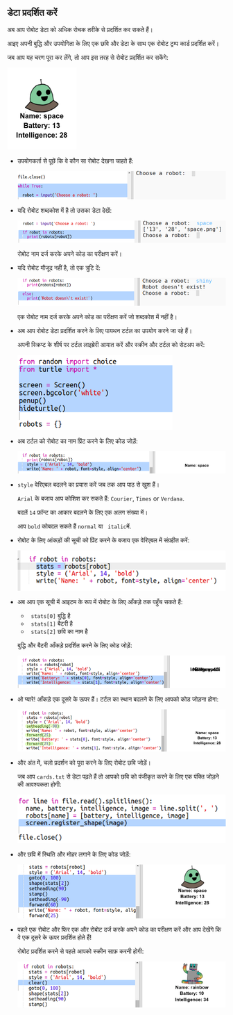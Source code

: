 ## डेटा प्रदर्शित करें

अब आप रोबोट डेटा को अधिक रोचक तरीके से प्रदर्शित कर सकते हैं।

आइए अपनी बुद्धि और उपयोगिता के लिए एक छवि और डेटा के साथ एक रोबोट ट्रम्प कार्ड प्रदर्शित करें।

जब आप यह चरण पूरा कर लेंगे, तो आप इस तरह से रोबोट प्रदर्शित कर सकेंगे:

![स्क्रीनशॉट](images/robotrumps-example.png)

+ उपयोगकर्ता से पूछें कि वे कौन सा रोबोट देखना चाहते हैं:
    
    ![स्क्रीनशॉट](images/robotrumps-choose.png)

+ यदि रोबोट शब्दकोश में है तो उसका डेटा देखें:
    
    ![स्क्रीनशॉट](images/robotrumps-if.png)
    
    रोबोट नाम दर्ज करके अपने कोड का परीक्षण करें।

+ यदि रोबोट मौजूद नहीं है, तो एक त्रुटि दें:
    
    ![स्क्रीनशॉट](images/robotrumps-else.png)
    
    एक रोबोट नाम दर्ज करके अपने कोड का परीक्षण करें जो शब्दकोश में नहीं है।

+ अब आप रोबोट डेटा प्रदर्शित करने के लिए पायथन टर्टल का उपयोग करने जा रहे हैं।
    
    अपनी स्क्रिप्ट के शीर्ष पर टर्टल लाइब्रेरी आयात करें और स्क्रीन और टर्टल को सेटअप करें:
    
    ![स्क्रीनशॉट](images/robotrumps-turtle.png)

+ अब टर्टल को रोबोट का नाम प्रिंट करने के लिए कोड जोड़ें:
    
    ![स्क्रीनशॉट](images/robotrumps-name.png)

+ `style` वेरिएबल बदलने का प्रयास करें जब तक आप पाठ से खुश हैं।
    
    `Arial` के बजाय आप कोशिश कर सकते हैं: `Courier`, `Times` or `Verdana`.
    
    बदलें ` 14 ` फ़ॉन्ट का आकार बदलने के लिए एक अलग संख्या में।
    
    आप `bold` कोबदल सकते हैं `normal` या ` italic`में.

+ रोबोट के लिए आंकड़ों की सूची को प्रिंट करने के बजाय एक वेरिएबल में संग्रहीत करें:
    
    ![स्क्रीनशॉट](images/robotrumps-stats.png)

+ अब आप एक सूची में आइटम के रूप में रोबोट के लिए आँकड़े तक पहुँच सकते हैं:
    
    + ` stats[0]` बुद्धि है
    + ` stats[1]` बैटरी है
    + ` stats[2]` छवि का नाम है
    
    बुद्धि और बैटरी आँकड़े प्रदर्शित करने के लिए कोड जोड़ें:
    
    ![स्क्रीनशॉट](images/robotrumps-stats-2.png)

+ ओ प्यारे! आँकड़े एक दूसरे के ऊपर हैं। टर्टल का स्थान बदलने के लिए आपको कोड जोड़ना होगा:
    
    ![स्क्रीनशॉट](images/robotrumps-stats-3.png)

+ और अंत में, चलो प्रदर्शन को पूरा करने के लिए रोबोट छवि जोड़ें।
    
    जब आप `cards.txt` से डेटा पढ़ते हैं तो आपको छवि को पंजीकृत करने के लिए एक पंक्ति जोड़ने की आवश्यकता होगी:
    
    ![स्क्रीनशॉट](images/robotrumps-register.png)

+ और छवि में स्थिति और मोहर लगाने के लिए कोड जोड़ें:
    
    ![स्क्रीनशॉट](images/robotrumps-image.png)

+ पहले एक रोबोट और फिर एक और रोबोट दर्ज करके अपने कोड का परीक्षण करें और आप देखेंगे कि वे एक दूसरे के ऊपर प्रदर्शित होते हैं!
    
    रोबोट प्रदर्शित करने से पहले आपको स्क्रीन साफ़ करनी होगी:
    
    ![स्क्रीनशॉट](images/robotrumps-clear.png)